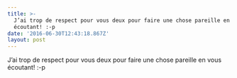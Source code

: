 ```yaml
---
title: >-
  J’ai trop de respect pour vous deux pour faire une chose pareille en vous
  écoutant! :-p
date: '2016-06-30T12:43:18.867Z'
layout: post
---
```

J’ai trop de respect pour vous deux pour faire une chose pareille en vous écoutant! :-p
